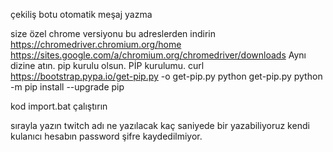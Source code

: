çekiliş botu otomatik meşaj yazma

size özel chrome versiyonu bu adreslerden indirin
https://chromedriver.chromium.org/home https://sites.google.com/a/chromium.org/chromedriver/downloads
Aynı dizine atın.
pip kurulu olsun.
PİP kurulumu.
curl https://bootstrap.pypa.io/get-pip.py -o get-pip.py
python get-pip.py python -m
pip install --upgrade pip

kod import.bat çalıştırın




sırayla yazın
twitch adı
ne yazılacak
kaç saniyede bir yazabiliyoruz
kendi kulanıcı hesabın
password
şifre kaydedilmiyor.
